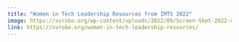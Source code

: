 ```yaml
---
title: "Women in Tech Leadership Resources from IMTS 2022"
image: https://svrobo.org/wp-content/uploads/2022/09/Screen-Shot-2022-09-19-at-2.46.45-PM.png
link: https://svrobo.org/women-in-tech-leadership-resources/
---
```

